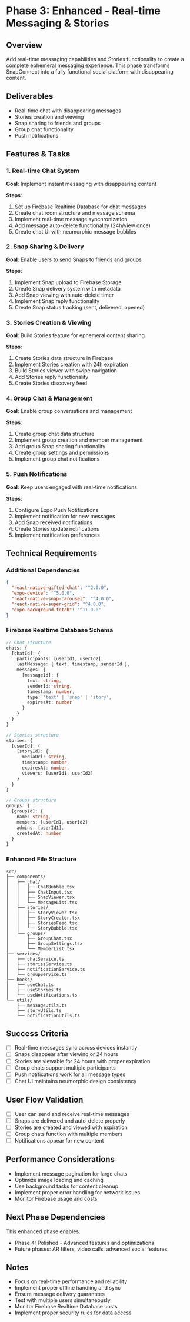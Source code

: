 # Phase 3: Enhanced - Real-time Messaging & Stories

## Overview
Add real-time messaging capabilities and Stories functionality to create a complete ephemeral messaging experience. This phase transforms SnapConnect into a fully functional social platform with disappearing content.

## Deliverables
- Real-time chat with disappearing messages
- Stories creation and viewing
- Snap sharing to friends and groups
- Group chat functionality
- Push notifications

## Features & Tasks

### 1. Real-time Chat System
**Goal**: Implement instant messaging with disappearing content

**Steps**:
1. Set up Firebase Realtime Database for chat messages
2. Create chat room structure and message schema
3. Implement real-time message synchronization
4. Add message auto-delete functionality (24h/view once)
5. Create chat UI with neumorphic message bubbles

### 2. Snap Sharing & Delivery
**Goal**: Enable users to send Snaps to friends and groups

**Steps**:
1. Implement Snap upload to Firebase Storage
2. Create Snap delivery system with metadata
3. Add Snap viewing with auto-delete timer
4. Implement Snap reply functionality
5. Create Snap status tracking (sent, delivered, opened)

### 3. Stories Creation & Viewing
**Goal**: Build Stories feature for ephemeral content sharing

**Steps**:
1. Create Stories data structure in Firebase
2. Implement Stories creation with 24h expiration
3. Build Stories viewer with swipe navigation
4. Add Stories reply functionality
5. Create Stories discovery feed

### 4. Group Chat & Management
**Goal**: Enable group conversations and management

**Steps**:
1. Create group chat data structure
2. Implement group creation and member management
3. Add group Snap sharing functionality
4. Create group settings and permissions
5. Implement group chat notifications

### 5. Push Notifications
**Goal**: Keep users engaged with real-time notifications

**Steps**:
1. Configure Expo Push Notifications
2. Implement notification for new messages
3. Add Snap received notifications
4. Create Stories update notifications
5. Implement notification preferences

## Technical Requirements

### Additional Dependencies
```json
{
  "react-native-gifted-chat": "^2.0.0",
  "expo-device": "^5.0.0",
  "react-native-snap-carousel": "^4.0.0",
  "react-native-super-grid": "^4.0.0",
  "expo-background-fetch": "^11.0.0"
}
```

### Firebase Realtime Database Schema
```typescript
// Chat structure
chats: {
  [chatId]: {
    participants: [userId1, userId2],
    lastMessage: { text, timestamp, senderId },
    messages: {
      [messageId]: {
        text: string,
        senderId: string,
        timestamp: number,
        type: 'text' | 'snap' | 'story',
        expiresAt: number
      }
    }
  }
}

// Stories structure
stories: {
  [userId]: {
    [storyId]: {
      mediaUrl: string,
      timestamp: number,
      expiresAt: number,
      viewers: [userId1, userId2]
    }
  }
}

// Groups structure
groups: {
  [groupId]: {
    name: string,
    members: [userId1, userId2],
    admins: [userId1],
    createdAt: number
  }
}
```

### Enhanced File Structure
```
src/
├── components/
│   ├── chat/
│   │   ├── ChatBubble.tsx
│   │   ├── ChatInput.tsx
│   │   ├── SnapViewer.tsx
│   │   └── MessageList.tsx
│   ├── stories/
│   │   ├── StoryViewer.tsx
│   │   ├── StoryCreator.tsx
│   │   ├── StoriesFeed.tsx
│   │   └── StoryBubble.tsx
│   └── groups/
│       ├── GroupChat.tsx
│       ├── GroupSettings.tsx
│       └── MemberList.tsx
├── services/
│   ├── chatService.ts
│   ├── storiesService.ts
│   ├── notificationService.ts
│   └── groupService.ts
├── hooks/
│   ├── useChat.ts
│   ├── useStories.ts
│   └── useNotifications.ts
└── utils/
    ├── messageUtils.ts
    ├── storyUtils.ts
    └── notificationUtils.ts
```

## Success Criteria
- [ ] Real-time messages sync across devices instantly
- [ ] Snaps disappear after viewing or 24 hours
- [ ] Stories are viewable for 24 hours with proper expiration
- [ ] Group chats support multiple participants
- [ ] Push notifications work for all message types
- [ ] Chat UI maintains neumorphic design consistency

## User Flow Validation
- [ ] User can send and receive real-time messages
- [ ] Snaps are delivered and auto-delete properly
- [ ] Stories are created and viewed with expiration
- [ ] Group chats function with multiple members
- [ ] Notifications appear for new content

## Performance Considerations
- Implement message pagination for large chats
- Optimize image loading and caching
- Use background tasks for content cleanup
- Implement proper error handling for network issues
- Monitor Firebase usage and costs

## Next Phase Dependencies
This enhanced phase enables:
- Phase 4: Polished - Advanced features and optimizations
- Future phases: AR filters, video calls, advanced social features

## Notes
- Focus on real-time performance and reliability
- Implement proper offline handling and sync
- Ensure message delivery guarantees
- Test with multiple users simultaneously
- Monitor Firebase Realtime Database costs
- Implement proper security rules for data access 